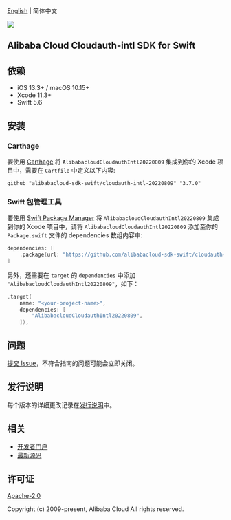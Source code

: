 [English](README.md) | 简体中文

![](https://aliyunsdk-pages.alicdn.com/icons/AlibabaCloud.svg)

## Alibaba Cloud Cloudauth-intl SDK for Swift

## 依赖

- iOS 13.3+ / macOS 10.15+
- Xcode 11.3+
- Swift 5.6

## 安装

### Carthage

要使用 [Carthage](https://github.com/Carthage/Carthage) 将 `AlibabacloudCloudauthIntl20220809` 集成到你的 Xcode 项目中，需要在 `Cartfile` 中定义以下内容:

```ogdl
github "alibabacloud-sdk-swift/cloudauth-intl-20220809" "3.7.0"
```

### Swift 包管理工具

要使用 [Swift Package Manager](https://swift.org/package-manager/) 将 `AlibabacloudCloudauthIntl20220809` 集成到你的 Xcode 项目中，请将 `AlibabacloudCloudauthIntl20220809` 添加至你的 `Package.swift` 文件的 dependencies 数组内容中:

```swift
dependencies: [
    .package(url: "https://github.com/alibabacloud-sdk-swift/cloudauth-intl-20220809.git", from: "3.7.0")
]
```

另外，还需要在 `target` 的 `dependencies` 中添加 `"AlibabacloudCloudauthIntl20220809"`，如下：

```swift
.target(
    name: "<your-project-name>",
    dependencies: [
        "AlibabacloudCloudauthIntl20220809",
    ]),
```

## 问题

[提交 Issue](https://github.com/alibabacloud-sdk-swift/cloudauth-intl-20220809/issues/new)，不符合指南的问题可能会立即关闭。

## 发行说明

每个版本的详细更改记录在[发行说明](./ChangeLog.txt)中。

## 相关

* [开发者门户](https://next.api.aliyun.com/home)
* [最新源码](https://github.com/alibabacloud-sdk-swift/cloudauth-intl-20220809)

## 许可证

[Apache-2.0](http://www.apache.org/licenses/LICENSE-2.0)

Copyright (c) 2009-present, Alibaba Cloud All rights reserved.
